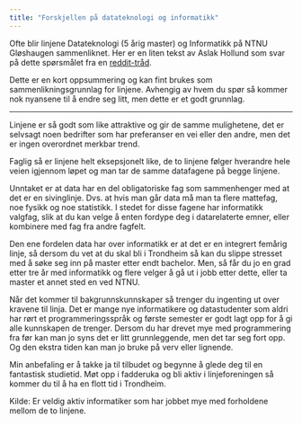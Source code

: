 ```yaml
---
title: "Forskjellen på datateknologi og informatikk"
---
```


Ofte blir linjene Datateknologi (5 årig master) og Informatikk på NTNU Gløshaugen sammenliknet. Her er en liten tekst av Aslak Hollund som svar på dette spørsmålet fra en [reddit-tråd](https://www.reddit.com/r/ntnu/comments/cepyiq/bachelor_informatikk_kontra_master_datateknologi/eu4adz5/).

Dette er en kort oppsummering og kan fint brukes som sammenlikningsgrunnlag for linjene. Avhengig av hvem du spør så kommer nok nyansene til å endre seg litt, men dette er et godt grunnlag.

---

Linjene er så godt som like attraktive og gir de samme mulighetene, det er selvsagt noen bedrifter som har preferanser en vei eller den andre, men det er ingen overordnet merkbar trend.

Faglig så er linjene helt eksepsjonelt like, de to linjene følger hverandre hele veien igjennom løpet og man tar de samme datafagene på begge linjene.

Unntaket er at data har en del obligatoriske fag som sammenhenger med at det er en sivinglinje. Dvs. at hvis man går data må man ta flere mattefag, noe fysikk og noe statistikk. I stedet for disse fagene har informatikk valgfag, slik at du kan velge å enten fordype deg i datarelaterte emner, eller kombinere med fag fra andre fagfelt.

Den ene fordelen data har over informatikk er at det er en integrert femårig linje, så dersom du vet at du skal bli i Trondheim så kan du slippe stresset med å søke seg inn på master etter endt bachelor. Men, så får du jo en grad etter tre år med informatikk og flere velger å gå ut i jobb etter dette, eller ta master et annet sted en ved NTNU.

Når det kommer til bakgrunnskunnskaper så trenger du ingenting ut over kravene til linja. Det er mange nye informatikere og datastudenter som aldri har rørt et programmeringsspråk og første semester er godt lagt opp for å gi alle kunnskapen de trenger. Dersom du har drevet mye med programmering fra før kan man jo syns det er litt grunnleggende, men det tar seg fort opp. Og den ekstra tiden kan man jo bruke på verv eller lignende.

Min anbefaling er å takke ja til tilbudet og begynne å glede deg til en fantastisk studietid. Møt opp i fadderuka og bli aktiv i linjeforeningen så kommer du til å ha en flott tid i Trondheim.

Kilde: Er veldig aktiv informatiker som har jobbet mye med forholdene mellom de to linjene.